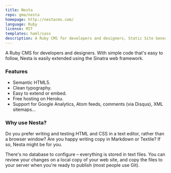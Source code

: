 ```yaml
---
title: Nesta
repo: gma/nesta
homepage: http://nestacms.com/
language: Ruby
license: MIT
templates: haml/sass
description: A Ruby CMS for developers and designers, Static Site Generation from Markdown or Textile files.
---
```


A Ruby CMS for developers and designers. With simple code that's easy to follow, Nesta is easily extended using the Sinatra web framework.

### Features

+ Semantic HTML5.
+ Clean typography.
+ Easy to extend or embed.
+ Free hosting on Heroku.
+ Support for Google Analytics, Atom feeds, comments (via Disqus), XML sitemaps…

### Why use Nesta?

Do you prefer writing and testing HTML and CSS in a text editor, rather than a browser window? Are you happy writing copy in Markdown or Textile? If so, Nesta might be for you.

There's no database to configure – everything is stored in text files. You can review your changes on a local copy of your web site, and copy the files to your server when you're ready to publish (most people use Git).



